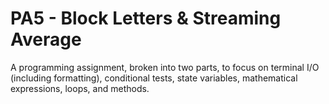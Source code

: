 PA5 - Block Letters & Streaming Average
=======================================
A programming assignment, broken into two parts, to focus on terminal I/O (including formatting), conditional tests, state variables, mathematical expressions, loops, and methods.
